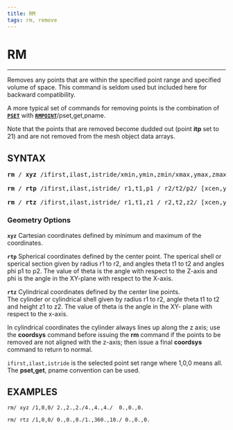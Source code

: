 ```yaml
---
title: RM
tags: rm, remove
---
```


# RM

------------------

Removes any points that are within the specified point range and specified volume of space. 
This command is seldom used but included here for backward compatibility.

A more typical set of commands for removing points is the combination of [**`PSET`**](PSET.md) with [**`RMPOINT`**](RMPOINT.md)/pset,get,pname.


Note that the points that are removed become dudded out (point **itp** set to 21) and are not removed from the mesh object data arrays.


## SYNTAX

<pre>
<b>rm</b> / <b>xyz</b> /ifirst,ilast,istride/xmin,ymin,zmin/xmax,ymax,zmax/ [xcen,ycen,zcen]

<b>rm</b> / <b>rtp</b> /ifirst,ilast,istride/ r1,t1,p1 / r2/t2/p2/ [xcen,ycen,zcen]  

<b>rm</b> / <b>rtz</b> /ifirst,ilast,istride/ r1,t1,z1 / r2,t2,z2/ [xcen,ycen,zcen] 
</pre>


### Geometry Options


**`xyz`** Cartesian coordinates defined by minimum and maximum of the coordinates.


**`rtp`** Spherical coordinates defined by the center point. 
The sperical shell or sperical section given by radius r1 to r2, and angles theta t1 to t2 and angles phi p1 to p2.
 The value of theta is the angle with respect to the Z-axis and phi is the angle in the XY-plane with respect to the X-axis. 


**`rtz`** Cylindrical coordinates defined by the center line points.  
The  cylinder or cylindrical shell given by radius r1 to r2, angle theta t1 to t2 and height z1 to z2.
The value of theta is the angle in the XY- plane with respect to the x-axis.


In cylindrical coordinates the cylinder always lines up along the z axis; use the **coordsys** command before issuing the **rm** command if the points
  to be removed are not aligned with the z-axis; then issue a final **coordsys** command to return to normal. 



`ifirst,ilast,istride` is the selected point set range where 1,0,0 means all. The **pset,get**, pname convention can be used.


 



## EXAMPLES

```
rm/ xyz /1,0,0/ 2.,2.,2./4.,4.,4./  0.,0.,0.

rm/ rtz /1,0,0/ 0.,0.,0./1.,360.,10./ 0.,0.,0.
```
